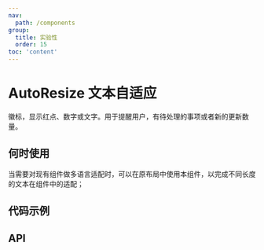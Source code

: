 ```yaml
---
nav:
  path: /components
group:
  title: 实验性
  order: 15
toc: 'content'
---
```


# AutoResize 文本自适应

<!-- <code src="../../docs/components/compatibility.tsx" inline="true"></code> -->

徽标，显示红点、数字或文字。用于提醒用户，有待处理的事项或者新的更新数量。

## 何时使用

当需要对现有组件做多语言适配时，可以在原布局中使用本组件，以完成不同长度的文本在组件中的适配；

## 代码示例

<code src="../../demo/pages/AutoResize/index"></code>

## API
